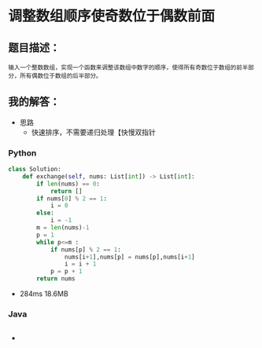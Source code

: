 # 调整数组顺序使奇数位于偶数前面

## 题目描述：

```
输入一个整数数组，实现一个函数来调整该数组中数字的顺序，使得所有奇数位于数组的前半部分，所有偶数位于数组的后半部分。
```

## 我的解答：

- 思路
  - 快速排序，不需要递归处理【快慢双指针

### Python

```python
class Solution:
    def exchange(self, nums: List[int]) -> List[int]:
        if len(nums) == 0:
            return []
        if nums[0] % 2 == 1:
            i = 0
        else:
            i = -1
        m = len(nums)-1
        p = 1
        while p<=m :
            if nums[p] % 2 == 1:
                nums[i+1],nums[p] = nums[p],nums[i+1]
                i = i + 1
            p = p + 1
        return nums
```

- 284ms 18.6MB

### Java

```java

```

- 